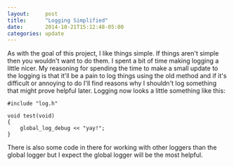 ```yaml
---
layout:     post
title:      "Logging Simplified"
date:       2014-10-21T15:12:48-05:00
categories: update
---
```


As with the goal of this project, I like things simple. If things aren't simple then you wouldn't want to do them. I spent a bit of time making logging a little nicer. My reasoning for spending the time to make a small update to the logging is that it'll be a pain to log things using the old method and if it's difficult or annoying to do I'll find reasons why I shouldn't log something that might prove helpful later. Logging now looks a little something like this:

	#include "log.h"

	void test(void)
	{
		global_log_debug << "yay!";
	}

There is also some code in there for working with other loggers than the global logger but I expect the global logger will be the most helpful.

